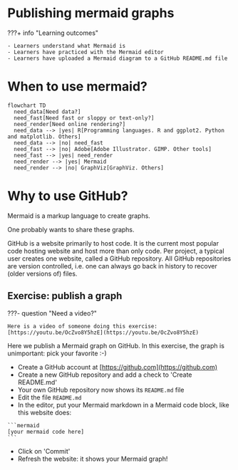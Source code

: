 # Publishing mermaid graphs

???+ info "Learning outcomes"

    - Learners understand what Mermaid is
    - Learners have practiced with the Mermaid editor
    - Learners have uploaded a Mermaid diagram to a GitHub README.md file


# When to use mermaid?

<!-- markdownlint-disable MD013 -->

```mermaid
flowchart TD
  need_data[Need data?]
  need_fast[Need fast or sloppy or text-only?]
  need_render[Need online rendering?]
  need_data --> |yes| R[Programming languages. R and ggplot2. Python and matplotlib. Others]
  need_data --> |no| need_fast
  need_fast --> |no| Adobe[Adobe Illustrator. GIMP. Other tools]
  need_fast --> |yes| need_render
  need_render --> |yes| Mermaid
  need_render --> |no| GraphViz[GraphViz. Others]
```

<!-- markdownlint-enable MD013 -->

# Why to use GitHub?

Mermaid is a markup language to create graphs.

One probably wants to share these graphs.

GitHub is a website primarily to host code.
It is the current most popular code hosting website
and host more than only code.
Per project, a typical user creates one website,
called a GitHub repository.
All GitHub repositories are version controlled,
i.e. one can always go back in history to recover
(older versions of) files.

## Exercise: publish a graph

???- question "Need a video?"

    Here is a video of someone doing this exercise: [https://youtu.be/OcZvo8Y5hzE](https://youtu.be/OcZvo8Y5hzE)

Here we publish a Mermaid graph on GitHub.
In this exercise, the graph is unimportant: pick your favorite :-)

- Create a GitHub account at [https://github.com](https://github.com)
- Create a new GitHub repository and add a check to 'Create README.md'
- Your own GitHub repository now shows its `README.md` file
- Edit the file `README.md`
- In the editor, put your Mermaid markdown in a Mermaid code block,
  like this website does:

````text
```mermaid
[your mermaid code here]
```
````

- Click on 'Commit'
- Refresh the website: it shows your Mermaid graph!
